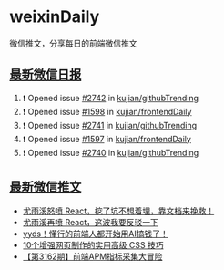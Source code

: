 # weixinDaily
微信推文，分享每日的前端微信推文

## [最新微信日报](https://github.com/kujian/weixinDaily/issues)

<!--START_SECTION:activity-->
1. ❗ Opened issue [#2742](https://github.com/kujian/githubTrending/issues/2742) in [kujian/githubTrending](https://github.com/kujian/githubTrending)
2. ❗ Opened issue [#1598](https://github.com/kujian/frontendDaily/issues/1598) in [kujian/frontendDaily](https://github.com/kujian/frontendDaily)
3. ❗ Opened issue [#2741](https://github.com/kujian/githubTrending/issues/2741) in [kujian/githubTrending](https://github.com/kujian/githubTrending)
4. ❗ Opened issue [#1597](https://github.com/kujian/frontendDaily/issues/1597) in [kujian/frontendDaily](https://github.com/kujian/frontendDaily)
5. ❗ Opened issue [#2740](https://github.com/kujian/githubTrending/issues/2740) in [kujian/githubTrending](https://github.com/kujian/githubTrending)
<!--END_SECTION:activity-->


## [最新微信推文](https://weixin.qdkfweb.cn/)

<!-- BLOG-POST-LIST:START -->
- [尤雨溪怒喷 React，挖了坑不想着埋，靠文档来挽救！](https://weixin.qdkfweb.cn/39359.html)
- [尤雨溪再喷 React，这波我要反驳一下](https://weixin.qdkfweb.cn/39332.html)
- [yyds！懂行的前端人都开始用AI搞钱了！](https://weixin.qdkfweb.cn/39319.html)
- [10个增强网页制作的实用高级 CSS 技巧](https://weixin.qdkfweb.cn/39320.html)
- [【第3162期】前端APM指标采集大冒险](https://weixin.qdkfweb.cn/39219.html)
<!-- BLOG-POST-LIST:END -->